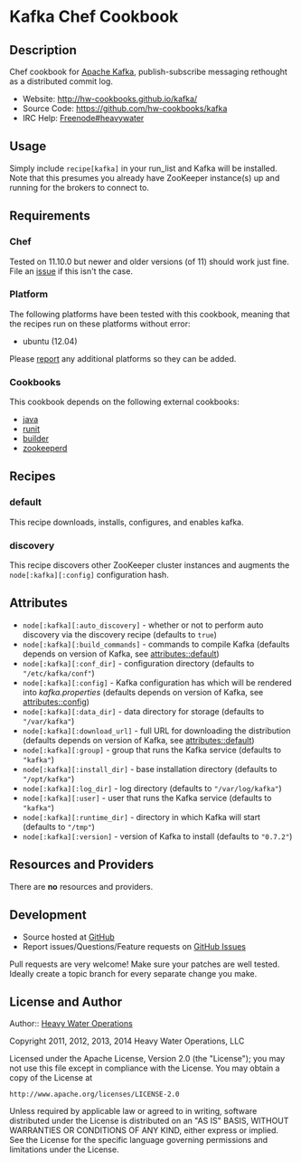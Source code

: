 # <a name="title"></a> Kafka Chef Cookbook

## <a name="description"></a> Description

Chef cookbook for [Apache Kafka][kafka], publish-subscribe messaging rethought
as a distributed commit log.

* Website: http://hw-cookbooks.github.io/kafka/
* Source Code: https://github.com/hw-cookbooks/kafka
* IRC Help: [Freenode#heavywater][irc_hw]

## <a name="usage"></a> Usage

Simply include `recipe[kafka]` in your run\_list and Kafka will be installed.
Note that this presumes you already have ZooKeeper instance(s) up and running
for the brokers to connect to.

## <a name="requirements"></a> Requirements

### <a name="requirements-chef"></a> Chef

Tested on 11.10.0 but newer and older versions (of 11) should work just fine.
File an [issue][issues] if this isn't the case.

### <a name="requirements-platform"></a> Platform

The following platforms have been tested with this cookbook, meaning that the
recipes run on these platforms without error:

* ubuntu (12.04)

Please [report][issues] any additional platforms so they can be added.

### <a name="requirements-cookbooks"></a> Cookbooks

This cookbook depends on the following external cookbooks:

* [java][cb_java]
* [runit][cb_runit]
* [builder][cb_builder]
* [zookeeperd][cb_zookeeperd]

## <a name="recipes"></a> Recipes

### <a name="recipes-default"></a> default

This recipe downloads, installs, configures, and enables kafka.

### <a name="recipes-discovery"></a> discovery

This recipe discovers other ZooKeeper cluster instances and augments the
`node[:kafka][:config]` configuration hash.

## <a name="attributes"></a> Attributes

* `node[:kafka][:auto_discovery]` - whether or not to perform auto discovery via the discovery recipe (defaults to `true`)
* `node[:kafka][:build_commands]` - commands to compile Kafka (defaults depends on version of Kafka, see [attributes::default](https://github.com/hw-cookbooks/kafka/blob/master/attributes/default.rb))
* `node[:kafka][:conf_dir]` - configuration directory (defaults to `"/etc/kafka/conf"`)
* `node[:kafka][:config]` - Kafka configuration has which will be rendered into *kafka.properties* (defaults depends on version of Kafka, see [attributes::config](https://github.com/hw-cookbooks/kafka/blob/master/attributes/config.rb))
* `node[:kafka][:data_dir]` - data directory for storage (defaults to `"/var/kafka"`)
* `node[:kafka][:download_url]` - full URL for downloading the distribution (defaults depends on version of Kafka, see [attributes::default](https://github.com/hw-cookbooks/kafka/blob/master/attributes/default.rb))
* `node[:kafka][:group]` - group that runs the Kafka service (defaults to `"kafka"`)
* `node[:kafka][:install_dir]` - base installation directory (defaults to `"/opt/kafka"`)
* `node[:kafka][:log_dir]` - log directory (defaults to `"/var/log/kafka"`)
* `node[:kafka][:user]` - user that runs the Kafka service (defaults to `"kafka"`)
* `node[:kafka][:runtime_dir]` - directory in which Kafka will start (defaults to `"/tmp"`)
* `node[:kafka][:version]` - version of Kafka to install (defaults to `"0.7.2"`)

## <a name="lwrps"></a> Resources and Providers

There are **no** resources and providers.

## <a name="development"></a> Development

* Source hosted at [GitHub][repo]
* Report issues/Questions/Feature requests on [GitHub Issues][issues]

Pull requests are very welcome! Make sure your patches are well tested.
Ideally create a topic branch for every separate change you make.

## <a name="license"></a> License and Author

Author:: [Heavy Water Operations][hw]

Copyright 2011, 2012, 2013, 2014 Heavy Water Operations, LLC

Licensed under the Apache License, Version 2.0 (the "License");
you may not use this file except in compliance with the License.
You may obtain a copy of the License at

    http://www.apache.org/licenses/LICENSE-2.0

Unless required by applicable law or agreed to in writing, software
distributed under the License is distributed on an "AS IS" BASIS,
WITHOUT WARRANTIES OR CONDITIONS OF ANY KIND, either express or implied.
See the License for the specific language governing permissions and
limitations under the License.

[cb_builder]:   http://community.opscode.com/cookbooks/builder
[cb_java]:      http://community.opscode.com/cookbooks/java
[cb_runit]:     http://community.opscode.com/cookbooks/runit
[cb_zookeeperd]: http://community.opscode.com/cookbooks/zookeeperd
[irc_hw]:       http://webchat.freenode.net/?channels=heavywater
[kafka]:        http://kafka.apache.org/

[hw]:           http://hw-ops.com
[repo]:         https://github.com/hw-cookbooks/kafka
[issues]:       https://github.com/hw-cookbooks/kafka/issues
